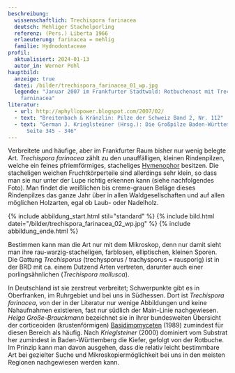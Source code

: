 ```yaml
---
beschreibung:
  wissenschaftlich: Trechispora farinacea
  deutsch: Mehliger Stachelporling
  referenz: (Pers.) Liberta 1966
  erlaeuterung: farinacea = mehlig
  familie: Hydnodontaceae
profil:
  aktualisiert: 2024-01-13
  autor_in: Werner Pohl
hauptbild:
  anzeige: true
  datei: /bilder/trechispora_farinacea_01_wp.jpg
  legende: "Januar 2007 im Frankfurter Stadtwald: Rotbuchenast mit Trechispora
    farninacea"
literatur:
  - url: http://aphyllopower.blogspot.com/2007/02/
  - text: "Breitenbach & Kränzlin: Pilze der Schweiz Band 2, Nr. 112"
  - text: "German J. Krieglsteiner (Hrsg.): Die Großpilze Baden-Württembergs Band 1
      Seite 345 - 346"
---
```

Verbreitete und häufige, aber im Frankfurter Raum bisher nur wenig belegte Art. *Trechispora farinacea* zählt zu den unauffälligen, kleinen Rindenpilzen, welche ein feines pfriemförmiges, stacheliges [Hymenophor](Hymenophor "Glossar") besitzen. Die stacheligen weichen Fruchtkörperteile sind allerdings sehr klein, so dass man sie nur unter der Lupe richtig erkennen kann (siehe nachfolgendes Foto). Man findet die weißlichen bis creme-grauen Beläge dieses Rindenpilzes das ganze Jahr über in allen Waldgesellschaften und auf allen möglichen Holzarten, egal ob Laub- oder Nadelholz.

{% include abbildung_start.html stil="standard" %}
{% include bild.html datei="/bilder/trechispora_farinacea_02_wp.jpg" %}
{% include abbildung_ende.html %}

Bestimmen kann man die Art nur mit dem Mikroskop, denn nur damit sieht man ihre rau-warzig-stacheligen, farblosen, elliptischen, kleinen Sporen. Die Gattung *Trechisporus* (trechysporus / trachysporus = rausporig) ist in der BRD mit ca. einem Dutzend Arten vertreten, darunter auch einer porlingsähnlichen (*Trechispora mollusca*).

In Deutschland ist sie zerstreut verbreitet; Schwerpunkte gibt es in Oberfranken, im Ruhrgebiet und bei uns in Südhessen. Dort ist *Trechispora farinacea*, von der in der Literatur nur wenige Abbildungen und keine Nahaufnahmen existieren, fast nur südlich der Main-Linie nachgewiesen. *Helga Große-Brauckmann* bezeichnet sie in ihrer bundesweiten Übersicht der corticeoiden (krustenförmigen) [Basidimomyceten](Basidimomyzeten "Glossar") (1989) zumindest für diesen Bereich als häufig. Nach *Krieglsteiner* (2000) dominiert vom Substrat her zumindest in Baden-Württemberg die Kiefer, gefolgt von der Rotbuche. Im Prinzip kann man davon ausgehen, dass die relativ leicht bestimmbare Art bei gezielter Suche und Mikroskopiermöglichkeit bei uns in den meisten Regionen nachgewiesen werden kann.
